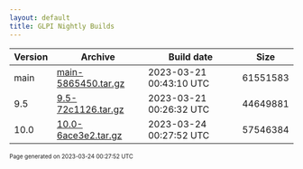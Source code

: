 ```yaml
---
layout: default
title: GLPI Nightly Builds
---
```


Version|Archive|Build date|Size
---|---|---|---
main|[main-5865450.tar.gz](main-5865450.tar.gz)|2023-03-21 00:43:10 UTC|61551583
9.5|[9.5-72c1126.tar.gz](9.5-72c1126.tar.gz)|2023-03-21 00:26:32 UTC|44649881
10.0|[10.0-6ace3e2.tar.gz](10.0-6ace3e2.tar.gz)|2023-03-24 00:27:52 UTC|57546384

<font size="1">Page generated on 2023-03-24 00:27:52 UTC</font>
